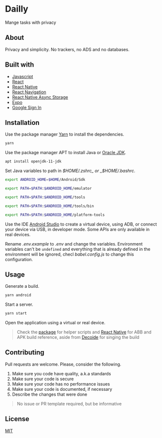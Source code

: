 # Dailly

Mange tasks with privacy

## About

Privacy and simplicity. No trackers, no ADS and no databases.

## Built with

- [Javascript](https://developer.mozilla.org/en-US/docs/Web/JavaScript)
- [React](https://reactjs.org/)
- [React Native](https://reactnative.dev/)
- [React Navigation](https://github.com/react-navigation/react-navigation)
- [React Native Async Storage](https://github.com/react-native-async-storage/async-storage)
- [Expo](https://expo.io/)
- [Google Sign In](https://github.com/react-native-google-signin/google-signin)

## Installation

Use the package manager [Yarn](https://yarnpkg.com/getting-started/install) to install the dependencies.

```sh
yarn
```

Use the package manager APT to install Java or [Oracle JDK](https://www.oracle.com/java/technologies/javase-jdk16-downloads.html).

```sh
apt install openjdk-11-jdk
```

Set Java variables to path in _$HOME/.zshrc_ or _$HOME/.bashrc_.

```sh
export ANDROID_HOME=$HOME/Android/Sdk

export PATH=$PATH:$ANDROID_HOME/emulator

export PATH=$PATH:$ANDROID_HOME/tools

export PATH=$PATH:$ANDROID_HOME/tools/bin

export PATH=$PATH:$ANDROID_HOME/platform-tools
```

Use the IDE [Android Studio](https://developer.android.com/studio/install) to create a virtual device, using ADB, or connect your device via USB, in developer mode. Some APIs are only available in real devices.

Rename _.env.example_ to _.env_ and change the variables. Environment variables can't be `undefined` and everything that is already defined in the environment will be ignored, checl _babel.config.js_ to change this configuration.

## Usage

Generate a build.

```sh
yarn android
```

Start a server.

```sh
yarn start
```

Open the application using a virtual or real device.

> Check the [package](./package.json) for helper scripts and [React Native](https://reactnative.dev/docs/signed-apk-android) for ABB and APK build reference, aside from [Decoide](https://www.decoide.org/react-native/docs/signed-apk-android.html) for singing the build

## Contributing

Pull requests are welcome. Please, consider the following.

1. Make sure you code have quality, a.k.a standards
2. Make sure your code is secure
3. Make sure your code has no performance issues
4. Make sure your code is documented, if necessary
5. Describe the changes that were done

> No issue or PR template required, but be informative

## License

[MIT](./LICENSE.md)
